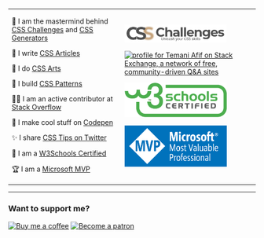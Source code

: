 
<table>
<tr >
<td >

🧠 I am the mastermind behind [CSS Challenges](https://css-challenges.com/) and [CSS Generators](https://css-generators.com/) &nbsp;&nbsp;&nbsp;&nbsp;&nbsp;&nbsp;&nbsp;&nbsp;&nbsp;&nbsp;
     
📝 I write [CSS Articles](https://css-articles.com/)
     
🎨 I do [CSS Arts](https://css-only.art/)

🧱 I build [CSS Patterns](https://css-pattern.com/)  
     
👨‍💻 I am an active contributor at [Stack Overflow](https://stackoverflow.com/users/8620333/temani-afif)

🔧 I make cool stuff on [Codepen](https://codepen.io/t_afif)

✨ I share [CSS Tips on Twitter](https://css-tip.com/)

🥇 I am a [W3Schools Certified](https://certification.w3schools.com/w3certified.asp?id=7368672)

🏆 I am a [Microsoft MVP](https://mvp.microsoft.com/fr-fr/PublicProfile/5004281?fullName=Temani%20Afif)

     
</td>
<td >
     
<a href="https://css-challenges.com/"><img src="logo-CSS.png" width="208" alt="CSS Challenges"></a>
     
<a href="https://stackexchange.com/users/11780569"><img src="https://stackexchange.com/users/flair/11780569.png" width="208" height="58" alt="profile for Temani Afif on Stack Exchange, a network of free, community-driven Q&amp;A sites" title="profile for Temani Afif on Stack Exchange, a network of free, community-driven Q&amp;A sites"></a>
     
<a href="https://certification.w3schools.com/w3certified.asp?id=7368672"><img src="w3certified.png" width="208" alt="W3Schools Certified"></a>

<a href="https://mvp.microsoft.com/fr-fr/PublicProfile/5004281?fullName=Temani%20Afif"><img src="MVP_Logo.png" width="208" alt="Microsoft MVP"></a>
       
</td>
</tr>
</table>   

----
     
### Want to support me?

<a href="https://www.buymeacoffee.com/afif"><img src="https://cdn.buymeacoffee.com/buttons/default-orange.png" width="224" alt="Buy me a coffee"></a> <a href="https://www.patreon.com/temani"><img src="https://dev-to-uploads.s3.amazonaws.com/uploads/articles/db3jtgy2i5l4w8slkps5.png" width="208" alt="Become a patron"></a>
    
